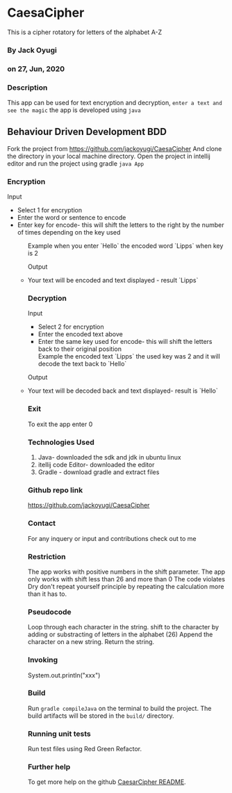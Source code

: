 # CaesaCipher
This is a cipher  rotatory for  letters of the alphabet A-Z

### By Jack Oyugi

### on 27, Jun, 2020

### Description
This app can be used for text encryption and decryption, `enter a text and see the magic`
the app is developed using `java`

## Behaviour Driven Development BDD
Fork the project from https://github.com/jackoyugi/CaesaCipher
And clone the directory in your local machine directory.
Open the project in intellij editor and run the project using gradle `java App`

### Encryption
Input
<ul>
<li>Select 1 for encryption</li>
<li>Enter the word or sentence to encode</li>
<li>Enter key for encode- this will shift the letters to the right by the number of times depending on the key used</li>
<ul>
Example when you enter `Hello` the encoded word `Lipps` when key is 2


Output
<li>Your text will be encoded and text displayed - result `Lipps`</li>

### Decryption
Input
<ul>
<li>Select 2 for encryption</li>
<li>Enter the encoded text above</li>
<li>Enter the same key used for encode- this will shift the letters back to their original position</li>
Example the encoded text `Lipps` the used key was 2 and it will decode the text back to `Hello`
</ul>

Output
<li>Your text will be decoded back and text displayed- result is `Hello`</li>

### Exit
To exit the app enter 0

### Technologies Used
<ol>
<li>Java- downloaded the sdk and jdk in ubuntu linux</li>
<li>itellij  code Editor- downloaded the editor</li>
<li>Gradle - download gradle and extract files</li>
</ol>

### Github repo link
https://github.com/jackoyugi/CaesaCipher


### Contact
For any inquery or input and contributions check out to me

### Restriction
The app works with positive numbers in the shift parameter.
The app only works with shift less than 26 and more than 0
The code violates Dry don't repeat yourself principle by repeating the calculation more than it has to.

### Pseudocode
Loop through each character in the string.
shift to the character by adding or substracting of letters in the alphabet (26)
Append the character on a new string.
Return the string.

### Invoking
System.out.println("xxx")

### Build

Run `gradle compileJava` on the terminal to build the project. The build artifacts will be stored in the `build/` directory.

### Running unit tests

Run test files using Red Green Refactor.


### Further help

To get more help on the github [CaesarCipher README](https://github.com/jackoyugi/README.md).
